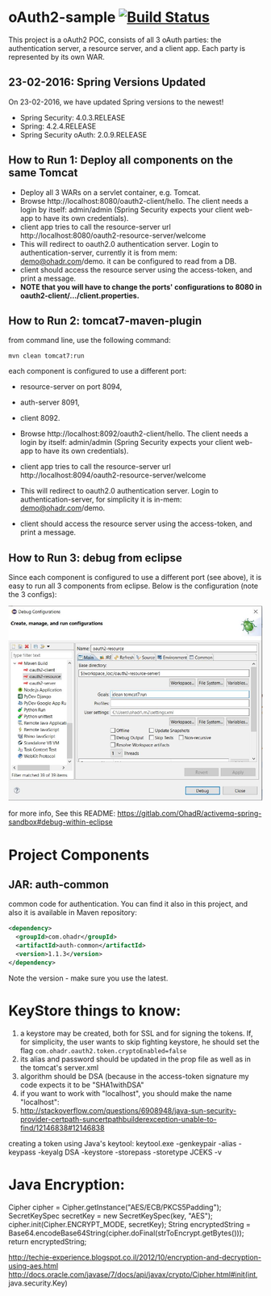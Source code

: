 oAuth2-sample   [![Build Status](https://travis-ci.org/OhadR/oAuth2-sample.svg?branch=maven-1.6.2-SNAPSHOT)](https://travis-ci.org/OhadR/oAuth2-sample)
=============

This project is a oAuth2 POC, consists of all 3 oAuth parties: the authentication server, a resource server, and a client app.
Each party is represented by its own WAR.

## 23-02-2016: Spring Versions Updated

On 23-02-2016, we have updated Spring versions to the newest!

* Spring Security: 4.0.3.RELEASE
* Spring: 4.2.4.RELEASE
* Spring Security oAuth: 2.0.9.RELEASE

## How to Run 1: Deploy all components on the same Tomcat

* Deploy all 3 WARs on a servlet container, e.g. Tomcat.
* Browse http://localhost:8080/oauth2-client/hello. The client needs a login by itself: admin/admin (Spring Security expects your client web-app to have its own credentials).
* client app tries to call the resource-server url http://localhost:8080/oauth2-resource-server/welcome
* This will redirect to oauth2.0 authentication server. Login to authentication-server, currently it is from mem: demo@ohadr.com/demo. it can be configured to read from a DB.
* client should access the resource server using the access-token, and print a message.
* **NOTE that you will have to change the ports' configurations to 8080 in  oauth2-client/.../client.properties.**

## How to Run 2: tomcat7-maven-plugin

from command line, use the following command:
    
    mvn clean tomcat7:run
   
each component is configured to use a different port:
* resource-server on port 8094, 
* auth-server 8091, 
* client 8092.

* Browse http://localhost:8092/oauth2-client/hello. The client needs a login by itself: admin/admin (Spring Security expects your client web-app to have its own credentials).
* client app tries to call the resource-server url http://localhost:8094/oauth2-resource-server/welcome
* This will redirect to oauth2.0 authentication server. Login to authentication-server, for simplicity it is in-mem: demo@ohadr.com/demo.
* client should access the resource server using the access-token, and print a message.

## How to Run 3: debug from eclipse

Since each component is configured to use a different port (see above), it is easy to run all 3 components from eclipse. Below is the configuration (note the 3 configs):

![debug_within_eclipse](eclipse-debug-config.jpg)


for more info, See this README: https://gitlab.com/OhadR/activemq-spring-sandbox#debug-within-eclipse



Project Components
==================

JAR: auth-common
------------
common code for authentication.  You can find it also in this project,
and also it is available in Maven repository:

```xml
<dependency>
  <groupId>com.ohadr</groupId>
  <artifactId>auth-common</artifactId>
  <version>1.1.3</version>
</dependency>
```

Note the version - make sure you use the latest.

KeyStore things to know:
========================
1. a keystore may be created, both for SSL and for signing the tokens. If, for simplicity, the user wants to skip fighting keystore, he should set the flag `com.ohadr.oauth2.token.cryptoEnabled=false`
2. its alias and password should be updated in the prop file as well as in the tomcat's server.xml
3. algorithm should be DSA (because in the access-token signature my code expects it to be "SHA1withDSA"
4. if you want to work with "localhost", you should make the name "localhost": 
5. http://stackoverflow.com/questions/6908948/java-sun-security-provider-certpath-suncertpathbuilderexception-unable-to-find/12146838#12146838

creating a token using Java's keytool:
keytool.exe -genkeypair -alias <alias> -keypass <key-password> -keyalg DSA -keystore <file-name> -storepass <ks-password> -storetype JCEKS -v


Java Encryption:
================
Cipher cipher = Cipher.getInstance("AES/ECB/PKCS5Padding");  
SecretKeySpec secretKey = new SecretKeySpec(key, "AES");
cipher.init(Cipher.ENCRYPT_MODE, secretKey);
String encryptedString = Base64.encodeBase64String(cipher.doFinal(strToEncrypt.getBytes()));
return encryptedString;

http://techie-experience.blogspot.co.il/2012/10/encryption-and-decryption-using-aes.html
http://docs.oracle.com/javase/7/docs/api/javax/crypto/Cipher.html#init(int, java.security.Key)


